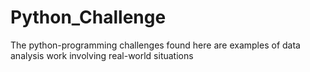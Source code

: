 # Python_Challenge
The python-programming challenges found here are examples of data analysis work involving real-world situations 
 
